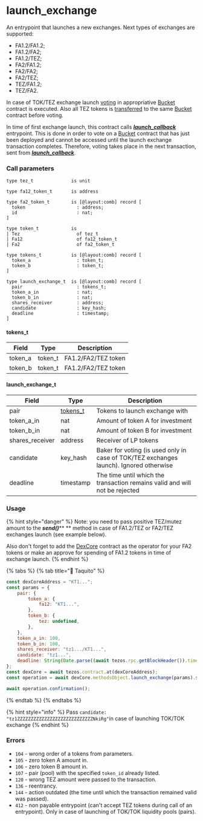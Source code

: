 # launch\_exchange

An entrypoint that launches a new exchanges. Next types of exchanges are supported:

* FA1.2/FA1.2;
* FA1.2/FA2;
* FA1.2/TEZ;
* FA2/FA1.2;
* FA2/FA2;
* FA2/TEZ;
* TEZ/FA1.2;
* TEZ/FA2.

In case of TOK/TEZ exchange launch [voting](../../../bucket-contract/entrypoints-overview/vote.md) in appropriative [Bucket](../../../bucket-contract/) contract is executed. Also all TEZ tokens is [transferred](../../../bucket-contract/entrypoints-overview/fill.md) to the same [Bucket](../../../bucket-contract/) contract before voting.

In time of first exchange launch, this contract calls [_**launch\_callback**_](../callbacks/launch\_callback.md) entrypoint. This is done in order to vote on a [Bucket](../../../bucket-contract/) contract that has just been deployed and cannot be accessed until the launch exchange transaction completes. Therefore, voting takes place in the next transaction, sent from [_**launch\_callback**_](../callbacks/launch\_callback.md).

### Call parameters

```pascaligo
type tez_t              is unit

type fa12_token_t       is address

type fa2_token_t        is [@layout:comb] record [
  token                   : address;
  id                      : nat;
]

type token_t            is
| Tez                     of tez_t
| Fa12                    of fa12_token_t
| Fa2                     of fa2_token_t

type tokens_t           is [@layout:comb] record [
  token_a                 : token_t;
  token_b                 : token_t;
]

type launch_exchange_t  is [@layout:comb] record [
  pair                    : tokens_t;
  token_a_in              : nat;
  token_b_in              : nat;
  shares_receiver         : address;
  candidate               : key_hash;
  deadline                : timestamp;
]
```

#### tokens\_t

| Field    | Type     | Description         |
| -------- | -------- | ------------------- |
| token\_a | token\_t | FA1.2/FA2/TEZ token |
| token\_b | token\_t | FA1.2/FA2/TEZ token |

#### launch\_exchange\_t

| Field            | Type                                       | Description                                                                            |
| ---------------- | ------------------------------------------ | -------------------------------------------------------------------------------------- |
| pair             | [tokens\_t](launch\_exchange.md#tokens\_t) | Tokens to launch exchange with                                                         |
| token\_a\_in     | nat                                        | Amount of token A for investment                                                       |
| token\_b\_in     | nat                                        | Amount of token B for investment                                                       |
| shares\_receiver | address                                    | Receiver of LP tokens                                                                  |
| candidate        | key\_hash                                  | Baker for voting (is used only in case of TOK/TEZ exchanges launch). Ignored otherwise |
| deadline         | timestamp                                  | The time until which the transaction remains valid and will not be rejected            |

### Usage

{% hint style="danger" %}
Note: you need to pass positive TEZ/mutez amount to the _**send()**_** ** method in case of FA1.2/TEZ or FA2/TEZ exchanges launch (see example below).

Also don't forget to add the [DexCore](../../) contract as the operator for your FA2 tokens or make an approve for spending of FA1.2 tokens in time of exchange launch.
{% endhint %}

{% tabs %}
{% tab title="🌮 Taquito" %}
```javascript
const dexCoreAddress = "KT1...";
const params = {
    pair: {
        token_a: {
            fa12: "KT1...",
        }, 
        token_b: {
            tez: undefined,
        },
    },
    token_a_in: 100,
    token_b_in: 100,
    shares_receiver: "tz1.../KT1...",
    candidate: "tz1...",
    deadline: String(Date.parse((await tezos.rpc.getBlockHeader()).timestamp) / 1000 + 100),
};
const dexCore = await tezos.contract.at(dexCoreAddress);
const operation = await dexCore.methodsObject.launch_exchange(params).send({ amount: params.token_b_in, mutez: true });

await operation.confirmation();
```
{% endtab %}
{% endtabs %}

{% hint style="info" %}
Pass `candidate: "tz1ZZZZZZZZZZZZZZZZZZZZZZZZZZZZNkiRg"`in case of launching TOK/TOK exchange
{% endhint %}

### Errors

* `104` - wrong order of a tokens from parameters.
* `105` - zero token A amount in.
* `106` - zero token B amount in.
* `107` - pair (pool) with the specified `token_id` already listed.
* `120` - wrong TEZ amount were passed to the transaction.
* `136` - reentrancy.
* `144` - action outdated (the time until which the transaction remained valid was passed).
* `412` - non payable entrypoint (can't accept TEZ tokens during call of an entrypoint). Only in case of launching of TOK/TOK liquidity pools (pairs).
